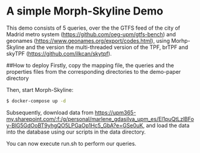 # A simple Morph-Skyline Demo
This demo consists of 5 queries, over the the GTFS feed of the city of Madrid metro system (https://github.com/oeg-upm/gtfs-bench) and geonames (https://www.geonames.org/export/codes.html), using Morhp-Skyline and the version the multi-threaded version of the TPF, brTPF and skyTPF (https://github.com/ilkcan/skytpf).

##How to deploy
Firstly, copy the mapping file, the queries and the properties files from the corresponding directories to the demo-paper directory

Then, start Morph-Skyline:

```bash 
$ docker-compose up -d 
```

Subsequently, download data from https://upm365-my.sharepoint.com/:f:/g/personal/marlene_gdasilva_upm_es/El1puQtLzlBFoy-BlG5GdOoBT9yhgQO5LPGaOp1Hc5_GbA?e=GSe0uK, and load the data into the database using our scripts in the data directory.

You can now execute run.sh to perform our queries.